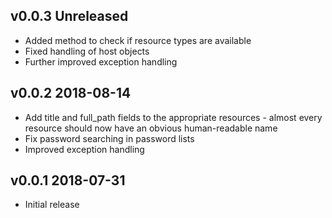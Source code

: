 ## v0.0.3 **Unreleased**

- Added method to check if resource types are available
- Fixed handling of host objects
- Further improved exception handling

## v0.0.2 2018-08-14

- Add title and full_path fields to the appropriate resources - almost every resource should now have an obvious human-readable name
- Fix password searching in password lists
- Improved exception handling

## v0.0.1 2018-07-31

- Initial release
